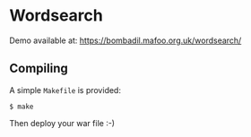 Wordsearch
==========

Demo available at: https://bombadil.mafoo.org.uk/wordsearch/

Compiling
---------

A simple ```Makefile``` is provided:

```
$ make
```

Then deploy your war file :-)
